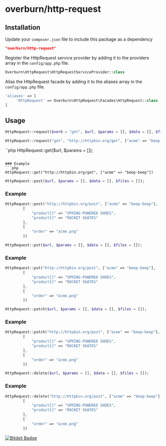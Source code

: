 # overburn/http-request

## Installation

Update your `composer.json` file to include this package as a dependency
```json
"overburn/http-request"
```

Register the HttpRequest service provider by adding it to the providers array in the `config/app.php` file.
```php
Overburn\HttpRequest\HttpRequestServiceProvider::class
```

Alias the HttpRequest facade by adding it to the aliases array in the `config/app.php` file.
```php
'aliases' => [
     'HttpRequest' => Overburn\HttpRequest\Facades\HttpRequest::class
]
```

## Usage

```php
HttpRequest::request($verb = "get", $url, $params = [], $data = [], $files = []);
```

```php
HttpRequest::request("get", "http://httpbin.org/get", ["acme" => "beep-beep"])
```

``php
HttpRequest::get($url, $params = []);
```

### Example
```php
HttpRequest::get("http://httpbin.org/get", ["acme" => "beep-beep"])
```

```php
HttpRequest::post($url, $params = [], $data = [], $files = []);
```

### Example
```php
HttpRequest::post("http://httpbin.org/post", ["acme" => "beep-beep"], 
		[
			"product[]" => "SPRING-POWERED SHOES",
			"product[]" => "ROCKET SKATES"
		],
		[
			"order" => "acme.png"
		])
```

```php
HttpRequest::put($url, $params = [], $data = [], $files = []);
```
### Example
```php
HttpRequest::put("http://httpbin.org/post", ["acme" => "beep-beep"], 
		[
			"product[]" => "SPRING-POWERED SHOES",
			"product[]" => "ROCKET SKATES"
		],
		[
			"order" => "acme.png"
		])
```

```php
HttpRequest::patch($url, $params = [], $data = [], $files = []);
```
### Example
```php
HttpRequest::patch("http://httpbin.org/post", ["acme" => "beep-beep"], 
		[
			"product[]" => "SPRING-POWERED SHOES",
			"product[]" => "ROCKET SKATES"
		],
		[
			"order" => "acme.png"
		])
```

```php
HttpRequest::delete($url, $params = [], $data = [], $files = []);
```

### Example
```php
HttpRequest::delete("http://httpbin.org/post", ["acme" => "beep-beep"], 
		[
			"product[]" => "SPRING-POWERED SHOES",
			"product[]" => "ROCKET SKATES"
		],
		[
			"order" => "acme.png"
		])
```

[![Bitdeli Badge](https://d2weczhvl823v0.cloudfront.net/overburn/laravel-http-request/trend.png)](https://bitdeli.com/free "Bitdeli Badge")